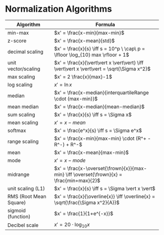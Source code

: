 # Normalization Algorithms

| Algorithm | Formula |
|--|--|
| min-max | $x' = \frac{x-min}{max-min}$ |
| z-score | $x' = \frac{x-mean}{std}$ |
| decimal scaling | $x' = \frac{x}{s} \iff s = 10^p \ \cap\ p = \lfloor \log_{10} max \rfloor + 1$ |
| unit vector/scaling | $x' = \frac{x}{\vert\vert x \vert\vert} \iff \vert\vert x \vert\vert = \sqrt{\Sigma x^2}$ |
| max scaling | $x' = 2 \frac{x}{max}-1$ |
| log scaling | $x' = \ln x$ |
| median | $x' = \frac{x-median}{interquartileRange \cdot (max-min)}$ |
| mean median | $x' = \frac{x-median}{mean-median}$ |
| sum scaling | $x' = \frac{x}{s} \iff s = \Sigma x$ |
| mean scaling | $x' = x-mean$ |
| softmax | $x' = \frac{e^x}{s} \iff s = \Sigma e^x$ |
| range scaling | $x' = \frac{x-min}{max-min} \cdot (R^+ - R^-) + R^-$ |
| mean | $x' = \frac{x-mean}{max-min}$ |
| mode | $x' = x - mode$ |
| midrange | $x' = \frac{x-\overset{\frown}{x}}{max-min} \iff \overset{\frown}{x} = \frac{min+max}{2}$ |
| unit scaling (L1) | $x' = \frac{x}{s} \iff s = \Sigma \vert x \vert$ |
| RMS (Root Mean Square) | $x' = \frac{x}{\overline{x}} \iff \overline{x} = \sqrt{\frac{\Sigma x^2}{A}}$ |
| sigmoid (function) | $x' = \frac{1}{1+e^{-x}}$ |
| Decibel scale | $x' = 20 \cdot \log_{10} x$ |
